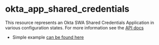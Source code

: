 # okta_app_shared_credentials

This resource represents an Okta SWA Shared Credentials Application in various configuration states. For more information see the [API docs](https://developer.okta.com/docs/reference/api/apps/#set-swa-shared-credentials)

- Simple example [can be found here](./basic.tf)

